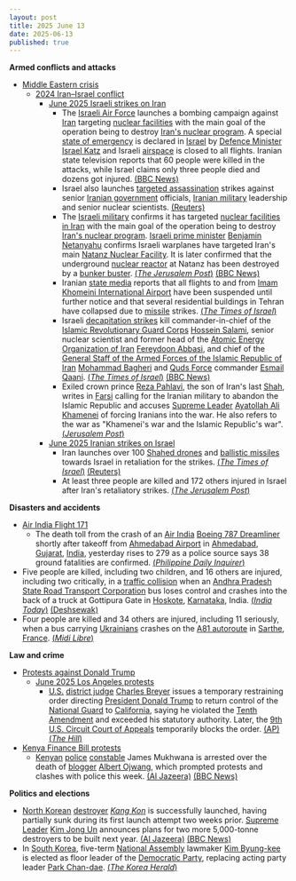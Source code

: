 ```yaml
---
layout: post
title: 2025 June 13
date: 2025-06-13
published: true
---
```



**Armed conflicts and attacks**

* [Middle Eastern crisis](https://en.wikipedia.org/wiki/Middle_Eastern_crisis_%282023%E2%80%93present%29 "Middle Eastern crisis (2023–present)")
  + [2024 Iran–Israel conflict](https://en.wikipedia.org/wiki/2024_Iran%E2%80%93Israel_conflict "2024 Iran–Israel conflict")
    - [June 2025 Israeli strikes on Iran](https://en.wikipedia.org/wiki/June_2025_Israeli_strikes_on_Iran "June 2025 Israeli strikes on Iran")
      * The [Israeli Air Force](https://en.wikipedia.org/wiki/Israeli_Air_Force "Israeli Air Force") launches a bombing campaign against [Iran](https://en.wikipedia.org/wiki/Iran "Iran") targeting [nuclear facilities](https://en.wikipedia.org/wiki/Nuclear_facilities_in_Iran "Nuclear facilities in Iran") with the main goal of the operation being to destroy [Iran's nuclear program](https://en.wikipedia.org/wiki/Nuclear_program_of_Iran "Nuclear program of Iran"). A special [state of emergency](https://en.wikipedia.org/wiki/State_of_emergency "State of emergency") is declared in [Israel](https://en.wikipedia.org/wiki/Israel "Israel") by [Defence Minister](https://en.wikipedia.org/wiki/Ministry_of_Defense_%28Israel%29 "Ministry of Defense (Israel)") [Israel Katz](https://en.wikipedia.org/wiki/Israel_Katz "Israel Katz") and Israeli [airspace](https://en.wikipedia.org/wiki/Airspace "Airspace") is closed to all flights. Iranian state television reports that 60 people were killed in the attacks, while Israel claims only three people died and dozens got injured. [(BBC News)](https://www.bbc.co.uk/news/live/c93ydeqyq71t)
      * Israel also launches [targeted assassination](https://en.wikipedia.org/wiki/Targeted_killing "Targeted killing") strikes against senior [Iranian government](https://en.wikipedia.org/wiki/Government_of_Iran "Government of Iran") officials, [Iranian military](https://en.wikipedia.org/wiki/Islamic_Republic_of_Iran_Armed_Forces "Islamic Republic of Iran Armed Forces") leadership and senior nuclear scientists. [(Reuters)](https://www.reuters.com/world/middle-east/israeli-strike-likely-killed-iranian-chief-staff-top-nuclear-scientists-official-2025-06-13/)
      * The [Israeli military](https://en.wikipedia.org/wiki/Israel_Defense_Forces "Israel Defense Forces") confirms it has targeted [nuclear facilities in Iran](https://en.wikipedia.org/wiki/Nuclear_facilities_in_Iran "Nuclear facilities in Iran") with the main goal of the operation being to destroy [Iran's nuclear program](https://en.wikipedia.org/wiki/Nuclear_program_of_Iran "Nuclear program of Iran"). [Israeli prime minister](https://en.wikipedia.org/wiki/Prime_Minister_of_Israel "Prime Minister of Israel") [Benjamin Netanyahu](https://en.wikipedia.org/wiki/Benjamin_Netanyahu "Benjamin Netanyahu") confirms Israeli warplanes have targeted Iran's main [Natanz Nuclear Facility](https://en.wikipedia.org/wiki/Natanz_Nuclear_Facility "Natanz Nuclear Facility"). It is later confirmed that the underground [nuclear reactor](https://en.wikipedia.org/wiki/Nuclear_reactor "Nuclear reactor") at Natanz has been destroyed by a [bunker buster](https://en.wikipedia.org/wiki/Bunker_buster "Bunker buster"). [(*The Jerusalem Post*)](https://www.jpost.com/middle-east/iran-news/article-857603) [(BBC News)](https://www.bbc.co.uk/news/live/c93ydeqyq71t)
      * Iranian [state media](https://en.wikipedia.org/wiki/State_media "State media") reports that all flights to and from [Imam Khomeini International Airport](https://en.wikipedia.org/wiki/Imam_Khomeini_International_Airport "Imam Khomeini International Airport") have been suspended until further notice and that several residential buildings in Tehran have collapsed due to [missile](https://en.wikipedia.org/wiki/Missile "Missile") strikes. [(*The Times of Israel*)](https://www.timesofisrael.com/liveblog-june-12-2025/)
      * Israeli [decapitation strikes](https://en.wikipedia.org/wiki/Decapitation_%28military_strategy%29 "Decapitation (military strategy)") kill commander-in-chief of the [Islamic Revolutionary Guard Corps](https://en.wikipedia.org/wiki/Islamic_Revolutionary_Guard_Corps "Islamic Revolutionary Guard Corps") [Hossein Salami](https://en.wikipedia.org/wiki/Hossein_Salami "Hossein Salami"), senior nuclear scientist and former head of the [Atomic Energy Organization of Iran](https://en.wikipedia.org/wiki/Atomic_Energy_Organization_of_Iran "Atomic Energy Organization of Iran") [Fereydoon Abbasi](https://en.wikipedia.org/wiki/Fereydoon_Abbasi "Fereydoon Abbasi"), and chief of the [General Staff of the Armed Forces of the Islamic Republic of Iran](https://en.wikipedia.org/wiki/General_Staff_of_the_Armed_Forces_of_the_Islamic_Republic_of_Iran "General Staff of the Armed Forces of the Islamic Republic of Iran") [Mohammad Bagheri](https://en.wikipedia.org/wiki/Mohammad_Bagheri_%28general%29 "Mohammad Bagheri (general)") and [Quds Force](https://en.wikipedia.org/wiki/Quds_Force "Quds Force") commander [Esmail Qaani](https://en.wikipedia.org/wiki/Esmail_Qaani "Esmail Qaani"). [(*The Times of Israel*)](https://www.timesofisrael.com/liveblog_entry/report-head-of-irans-elite-quds-force-killed-in-israeli-strike/) [(BBC News)](https://www.bbc.co.uk/news/live/c93ydeqyq71t)
      * Exiled crown prince [Reza Pahlavi](https://en.wikipedia.org/wiki/Reza_Pahlavi%2C_Crown_Prince_of_Iran "Reza Pahlavi, Crown Prince of Iran"), the son of Iran's last [Shah](https://en.wikipedia.org/wiki/Mohammad_Reza_Pahlavi "Mohammad Reza Pahlavi"), writes in [Farsi](https://en.wikipedia.org/wiki/Persian_language "Persian language") calling for the Iranian military to abandon the Islamic Republic and accuses [Supreme Leader](https://en.wikipedia.org/wiki/Supreme_Leader_of_Iran "Supreme Leader of Iran") [Ayatollah Ali Khamenei](https://en.wikipedia.org/wiki/Ali_Khamenei "Ali Khamenei") of forcing Iranians into the war. He also refers to the war as "Khamenei's war and the Islamic Republic's war". [(*Jerusalem Post*)](https://www.jpost.com/middle-east/iran-news/article-857604)
    - [June 2025 Iranian strikes on Israel](https://en.wikipedia.org/wiki/June_2025_Iranian_strikes_on_Israel "June 2025 Iranian strikes on Israel")
      * Iran launches over 100 [Shahed drones](https://en.wikipedia.org/wiki/Shahed_drones "Shahed drones") and [ballistic missiles](https://en.wikipedia.org/wiki/Iran%27s_ballistic_missiles_program "Iran's ballistic missiles program") towards Israel in retaliation for the strikes. [(*The Times of Israel*)](https://www.timesofisrael.com/liveblog_entry/over-100-drones-launched-by-iran-at-israel-in-last-few-hours-idf-working-to-shoot-them-down/) [(Reuters)](https://www.reuters.com/world/middle-east/israel-says-it-strikes-iran-amid-nuclear-tensions-2025-06-13/)
      * At least three people are killed and 172 others injured in Israel after Iran's retaliatory strikes. [(*The Jerusalem Post*)](https://www.jpost.com/israel-news/2025-06-12/live-updates-857426)

**Disasters and accidents**

* [Air India Flight 171](https://en.wikipedia.org/wiki/Air_India_Flight_171 "Air India Flight 171")
  + The death toll from the crash of an [Air India](https://en.wikipedia.org/wiki/Air_India "Air India") [Boeing 787 Dreamliner](https://en.wikipedia.org/wiki/Boeing_787_Dreamliner "Boeing 787 Dreamliner") shortly after takeoff from [Ahmedabad Airport](https://en.wikipedia.org/wiki/Ahmedabad_Airport "Ahmedabad Airport") in [Ahmedabad](https://en.wikipedia.org/wiki/Ahmedabad "Ahmedabad"), [Gujarat](https://en.wikipedia.org/wiki/Gujarat "Gujarat"), [India](https://en.wikipedia.org/wiki/India "India"), yesterday rises to 279 as a police source says 38 ground fatalities are confirmed. [(*Philippine Daily Inquirer*)](https://globalnation.inquirer.net/280474/india-plane-crash-death-toll-rises-to-279)
* Five people are killed, including two children, and 16 others are injured, including two critically, in a [traffic collision](https://en.wikipedia.org/wiki/Traffic_collision "Traffic collision") when an [Andhra Pradesh State Road Transport Corporation](https://en.wikipedia.org/wiki/Andhra_Pradesh_State_Road_Transport_Corporation "Andhra Pradesh State Road Transport Corporation") bus loses control and crashes into the back of a truck at Gottipura Gate in [Hoskote](https://en.wikipedia.org/wiki/Hoskote "Hoskote"), [Karnataka](https://en.wikipedia.org/wiki/Karnataka "Karnataka"), India. [(*India Today*)](https://timesofindia.indiatimes.com/city/bengaluru/drowsy-driver-rams-bus-with-30-onboard-into-truck-in-hoskote-5-killed-16-injured/articleshow/121837207.cms) [(Deshsewak)](https://www.deshsewak.org/english/news/201906)
* Four people are killed and 34 others are injured, including 11 seriously, when a bus carrying [Ukrainians](https://en.wikipedia.org/wiki/Ukrainians "Ukrainians") crashes on the [A81 autoroute](https://en.wikipedia.org/wiki/A81_autoroute "A81 autoroute") in [Sarthe](https://en.wikipedia.org/wiki/Sarthe "Sarthe"), [France](https://en.wikipedia.org/wiki/France "France"). [(*Midi Libre*)](https://www.midilibre.fr/2025/06/13/dramatique-accident-de-car-quatre-morts-dans-un-bus-qui-transportait-des-ados-et-adultes-ukrainiens-12759891.php)

**Law and crime**

* [Protests against Donald Trump](https://en.wikipedia.org/wiki/Protests_against_Donald_Trump "Protests against Donald Trump")
  + [June 2025 Los Angeles protests](https://en.wikipedia.org/wiki/June_2025_Los_Angeles_protests "June 2025 Los Angeles protests")
    - [U.S.](https://en.wikipedia.org/wiki/U.S. "U.S.") [district judge](https://en.wikipedia.org/wiki/United_States_federal_judge "United States federal judge") [Charles Breyer](https://en.wikipedia.org/wiki/Charles_Breyer "Charles Breyer") issues a temporary restraining order directing [President Donald Trump](https://en.wikipedia.org/wiki/Second_presidency_of_Donald_Trump "Second presidency of Donald Trump") to return control of the [National Guard](https://en.wikipedia.org/wiki/California_National_Guard "California National Guard") to [California](https://en.wikipedia.org/wiki/California "California"), saying he violated the [Tenth Amendment](https://en.wikipedia.org/wiki/Tenth_Amendment_to_the_United_States_Constitution "Tenth Amendment to the United States Constitution") and exceeded his statutory authority. Later, the [9th U.S. Circuit Court of Appeals](https://en.wikipedia.org/wiki/United_States_Court_of_Appeals_for_the_Ninth_Circuit "United States Court of Appeals for the Ninth Circuit") temporarily blocks the order. [(AP)](https://apnews.com/article/california-immigration-national-guard-newsom-trump-lawsuit-aedf8cdd95ee899c9559d5e54a2e4833) [(*The Hill*)](https://thehill.com/regulation/court-battles/5348353-appeals-court-temporarily-lifts-judges-block-on-trumps-national-guard-deployment/)
* [Kenya Finance Bill protests](https://en.wikipedia.org/wiki/Kenya_Finance_Bill_protests "Kenya Finance Bill protests")
  + [Kenyan](https://en.wikipedia.org/wiki/Kenya "Kenya") [police](https://en.wikipedia.org/wiki/Kenya_Police "Kenya Police") [constable](https://en.wikipedia.org/wiki/Constable "Constable") James Mukhwana is arrested over the death of [blogger](https://en.wikipedia.org/wiki/Blog "Blog") [Albert Ojwang](https://en.wikipedia.org/wiki/Death_of_Albert_Ojwang "Death of Albert Ojwang"), which prompted protests and clashes with police this week. [(Al Jazeera)](https://www.aljazeera.com/news/2025/6/13/kenya-police-officer-arrested-over-bloggers-death-in-custody) [(BBC News)](https://www.bbc.co.uk/news/articles/cq54vl9wl77o)

**Politics and elections**

* [North Korean](https://en.wikipedia.org/wiki/North_Korea "North Korea") [destroyer](https://en.wikipedia.org/wiki/Destroyer "Destroyer") *[Kang Kon](https://en.wikipedia.org/wiki/North_Korean_destroyer_Kang_Kon "North Korean destroyer Kang Kon")* is successfully launched, having partially sunk during its first launch attempt two weeks prior. [Supreme Leader](https://en.wikipedia.org/wiki/Supreme_Leader_%28North_Korean_title%29 "Supreme Leader (North Korean title)") [Kim Jong Un](https://en.wikipedia.org/wiki/Kim_Jong_Un "Kim Jong Un") announces plans for two more 5,000-tonne destroyers to be built next year. [(Al Jazeera)](https://www.aljazeera.com/news/2025/6/13/n-koreas-kim-eyes-more-warships-as-damaged-destroyer) [(BBC News)](https://www.bbc.co.uk/news/articles/c1mgd0252kpo)
* In [South Korea](https://en.wikipedia.org/wiki/South_Korea "South Korea"), five-term [National Assembly](https://en.wikipedia.org/wiki/National_Assembly_%28South_Korea%29 "National Assembly (South Korea)") lawmaker [Kim Byung-kee](https://en.wikipedia.org/wiki/Kim_Byung-kee "Kim Byung-kee") is elected as floor leader of the [Democratic Party](https://en.wikipedia.org/wiki/Democratic_Party_%28South_Korea%2C_2015%29 "Democratic Party (South Korea, 2015)"), replacing acting party leader [Park Chan-dae](https://en.wikipedia.org/wiki/Park_Chan-dae_%28politician%29 "Park Chan-dae (politician)"). [(*The Korea Herald*)](https://m.koreaherald.com/article/10508942)
